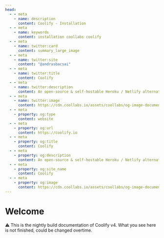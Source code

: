 ```yaml
---
head:
  - - meta
    - name: description
      content: Coolify - Installation
  - - meta
    - name: keywords
      content: installation coollabs coolify
  - - meta
    - name: twitter:card
      content: summary_large_image
  - - meta
    - name: twitter:site
      content: "@andrasbacsai"
  - - meta
    - name: twitter:title
      content: Coolify
  - - meta
    - name: twitter:description
      content: An open-source & self-hostable Heroku / Netlify alternative.
  - - meta
    - name: twitter:image
      content: https://cdn.coollabs.io/assets/coollabs/og-image-documentation.png
  - - meta
    - property: og:type
      content: website
  - - meta
    - property: og:url
      content: https://coolify.io
  - - meta
    - property: og:title
      content: Coolify
  - - meta
    - property: og:description
      content: An open-source & self-hostable Heroku / Netlify alternative.
  - - meta
    - property: og:site_name
      content: Coolify
  - - meta
    - property: og:image
      content: https://cdn.coollabs.io/assets/coollabs/og-image-documentation.png
---
```


# Welcome

⚠️ This is the nightly build documentation of Coolify v4. What you see here is not finished, could be changed overtime. 

